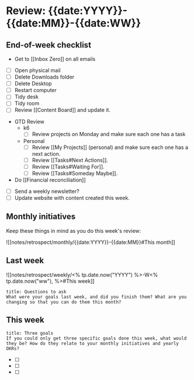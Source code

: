 # Review: {{date:YYYY}}-{{date:MM}}-{{date:WW}}

## End-of-week checklist

- Get to [[Inbox Zero]] on all emails 
- [ ] Open physical mail
- [ ] Delete Downloads folder
- [ ] Delete Desktop
- [ ] Restart computer
- [ ] Tidy desk
- [ ] Tidy room
- [ ] Review [[Content Board]] and update it.
- GTD Review
	- k6
		- [ ] Review projects on Monday and make sure each one has a task
	- Personal
		- [ ] Review [[My Projects]] (personal) and make sure each one has a next action.
		- [ ] Review [[Tasks#Next Actions]].
		- [ ] Review [[Tasks#Waiting For]].
		- [ ] Review [[Tasks#Someday Maybe]].
- Do [[Financial reconciliation]]
- [ ] Send a weekly newsletter?
- [ ] Update website with content created this week.

## Monthly initiatives

Keep these things in mind as you do this week's review:

![[notes/retrospect/monthly/{{date:YYYY}}-{{date:MM}}#This month]]

## Last week

![[notes/retrospect/weekly/<% tp.date.now("YYYY") %>-W<% tp.date.now("ww"), %>#This week]]

```ad-question
title: Questions to ask
What were your goals last week, and did you finish them? What are you changing so that you can do them this month?
```

## This week

```ad-question
title: Three goals
If you could only get three specific goals done this week, what would they be? How do they relate to your monthly initiatives and yearly OKRs?
```

- [ ] 
- [ ] 
- [ ] 
